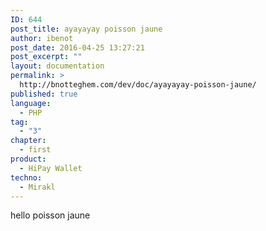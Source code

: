 ```yaml
---
ID: 644
post_title: ayayayay poisson jaune
author: ibenot
post_date: 2016-04-25 13:27:21
post_excerpt: ""
layout: documentation
permalink: >
  http://bnotteghem.com/dev/doc/ayayayay-poisson-jaune/
published: true
language:
  - PHP
tag:
  - "3"
chapter:
  - first
product:
  - HiPay Wallet
techno:
  - Mirakl
---
```

hello poisson jaune
